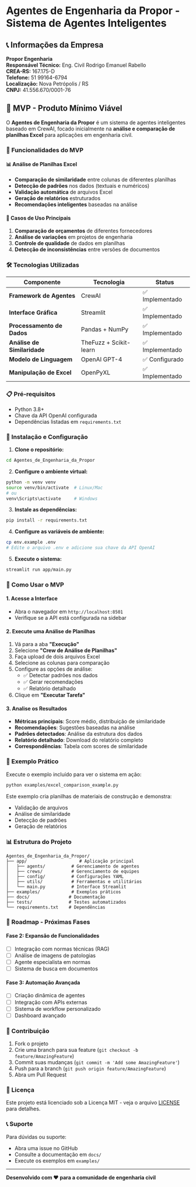 # Agentes de Engenharia da Propor - Sistema de Agentes Inteligentes

## 📞 Informações da Empresa

**Propor Engenharia**  
**Responsável Técnico:** Eng. Civil Rodrigo Emanuel Rabello  
**CREA-RS:** 167.175-D  
**Telefone:** 51 99164-6794  
**Localização:** Nova Petrópolis / RS  
**CNPJ:** 41.556.670/0001-76

## 🎯 MVP - Produto Mínimo Viável

O **Agentes de Engenharia da Propor** é um sistema de agentes inteligentes baseado em CrewAI, focado inicialmente na **análise e comparação de planilhas Excel** para aplicações em engenharia civil.

### 🚀 Funcionalidades do MVP

#### 📊 Análise de Planilhas Excel
- **Comparação de similaridade** entre colunas de diferentes planilhas
- **Detecção de padrões** nos dados (textuais e numéricos)
- **Validação automática** de arquivos Excel
- **Geração de relatórios** estruturados
- **Recomendações inteligentes** baseadas na análise

#### 🎯 Casos de Uso Principais
1. **Comparação de orçamentos** de diferentes fornecedores
2. **Análise de variações** em projetos de engenharia
3. **Controle de qualidade** de dados em planilhas
4. **Detecção de inconsistências** entre versões de documentos

### 🛠️ Tecnologias Utilizadas

| Componente | Tecnologia | Status |
|------------|------------|--------|
| **Framework de Agentes** | CrewAI | ✅ Implementado |
| **Interface Gráfica** | Streamlit | ✅ Implementado |
| **Processamento de Dados** | Pandas + NumPy | ✅ Implementado |
| **Análise de Similaridade** | TheFuzz + Scikit-learn | ✅ Implementado |
| **Modelo de Linguagem** | OpenAI GPT-4 | ✅ Configurado |
| **Manipulação de Excel** | OpenPyXL | ✅ Implementado |

### 📋 Pré-requisitos

- Python 3.8+
- Chave da API OpenAI configurada
- Dependências listadas em `requirements.txt`

### 🚀 Instalação e Configuração

1. **Clone o repositório:**
```bash
cd Agentes_de_Engenharia_da_Propor
```

2. **Configure o ambiente virtual:**
```bash
python -m venv venv
source venv/bin/activate  # Linux/Mac
# ou
venv\Scripts\activate     # Windows
```

3. **Instale as dependências:**
```bash
pip install -r requirements.txt
```

4. **Configure as variáveis de ambiente:**
```bash
cp env.example .env
# Edite o arquivo .env e adicione sua chave da API OpenAI
```

5. **Execute o sistema:**
```bash
streamlit run app/main.py
```

### 📖 Como Usar o MVP

#### 1. Acesse a Interface
- Abra o navegador em `http://localhost:8501`
- Verifique se a API está configurada na sidebar

#### 2. Execute uma Análise de Planilhas
1. Vá para a aba **"Execução"**
2. Selecione **"Crew de Análise de Planilhas"**
3. Faça upload de dois arquivos Excel
4. Selecione as colunas para comparação
5. Configure as opções de análise:
   - ✅ Detectar padrões nos dados
   - ✅ Gerar recomendações
   - ✅ Relatório detalhado
6. Clique em **"Executar Tarefa"**

#### 3. Analise os Resultados
- **Métricas principais**: Score médio, distribuição de similaridade
- **Recomendações**: Sugestões baseadas na análise
- **Padrões detectados**: Análise da estrutura dos dados
- **Relatório detalhado**: Download do relatório completo
- **Correspondências**: Tabela com scores de similaridade

### 🔧 Exemplo Prático

Execute o exemplo incluído para ver o sistema em ação:

```bash
python examples/excel_comparison_example.py
```

Este exemplo cria planilhas de materiais de construção e demonstra:
- Validação de arquivos
- Análise de similaridade
- Detecção de padrões
- Geração de relatórios

### 📊 Estrutura do Projeto

```
Agentes_de_Engenharia_da_Propor/
├── app/                    # Aplicação principal
│   ├── agents/          # Gerenciamento de agentes
│   ├── crews/           # Gerenciamento de equipes
│   ├── config/          # Configurações YAML
│   ├── utils/           # Ferramentas e utilitários
│   └── main.py          # Interface Streamlit
├── examples/            # Exemplos práticos
├── docs/               # Documentação
├── tests/              # Testes automatizados
└── requirements.txt    # Dependências
```

### 🎯 Roadmap - Próximas Fases

#### Fase 2: Expansão de Funcionalidades
- [ ] Integração com normas técnicas (RAG)
- [ ] Análise de imagens de patologias
- [ ] Agente especialista em normas
- [ ] Sistema de busca em documentos

#### Fase 3: Automação Avançada
- [ ] Criação dinâmica de agentes
- [ ] Integração com APIs externas
- [ ] Sistema de workflow personalizado
- [ ] Dashboard avançado

### 🤝 Contribuição

1. Fork o projeto
2. Crie uma branch para sua feature (`git checkout -b feature/AmazingFeature`)
3. Commit suas mudanças (`git commit -m 'Add some AmazingFeature'`)
4. Push para a branch (`git push origin feature/AmazingFeature`)
5. Abra um Pull Request

### 📝 Licença

Este projeto está licenciado sob a Licença MIT - veja o arquivo [LICENSE](LICENSE) para detalhes.

### 📞 Suporte

Para dúvidas ou suporte:
- Abra uma issue no GitHub
- Consulte a documentação em `docs/`
- Execute os exemplos em `examples/`

---

**Desenvolvido com ❤️ para a comunidade de engenharia civil** 